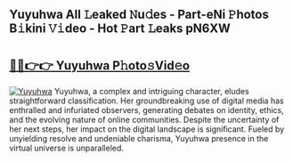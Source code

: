 ## Yuyuhwa All 𝙻eaked 𝙽u𝚍es - Part-eNi 𝙿hotos B𝚒kini 𝚅𝚒deo - Hot 𝙿art 𝙻eaks pN6XW

# <h2><a href="http://ld6s4a.urlbe.top/?page=Yuyuhwa">🔗🔗👉👉 Yuyuhwa P𝚑oto𝚜Vid𝚎o</a></h2>

[![Yuyuhwa](https://i.imgur.com/eBuTRDB.gif)](http://ld6s4a.urlbe.top/?page=Yuyuhwa)
Yuyuhwa, a complex and intriguing character, eludes straightforward classification. Her groundbreaking use of digital media has enthralled and infuriated observers, generating debates on identity, ethics, and the evolving nature of online communities. Despite the uncertainty of her next steps, her impact on the digital landscape is significant. Fueled by unyielding resolve and undeniable charisma, Yuyuhwa presence in the virtual universe is unparalleled.
